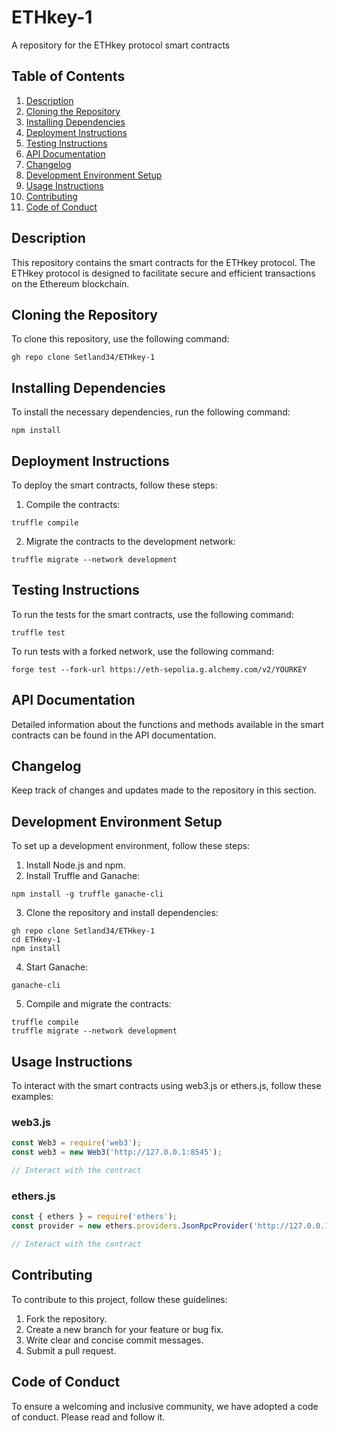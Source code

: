 # ETHkey-1
A repository for the ETHkey protocol smart contracts

## Table of Contents
1. [Description](#description)
2. [Cloning the Repository](#cloning-the-repository)
3. [Installing Dependencies](#installing-dependencies)
4. [Deployment Instructions](#deployment-instructions)
5. [Testing Instructions](#testing-instructions)
6. [API Documentation](#api-documentation)
7. [Changelog](#changelog)
8. [Development Environment Setup](#development-environment-setup)
9. [Usage Instructions](#usage-instructions)
10. [Contributing](#contributing)
11. [Code of Conduct](#code-of-conduct)

## Description
This repository contains the smart contracts for the ETHkey protocol. The ETHkey protocol is designed to facilitate secure and efficient transactions on the Ethereum blockchain.

## Cloning the Repository
To clone this repository, use the following command:
```
gh repo clone Setland34/ETHkey-1
```

## Installing Dependencies
To install the necessary dependencies, run the following command:
```
npm install
```

## Deployment Instructions
To deploy the smart contracts, follow these steps:
1. Compile the contracts:
```
truffle compile
```
2. Migrate the contracts to the development network:
```
truffle migrate --network development
```

## Testing Instructions
To run the tests for the smart contracts, use the following command:
```
truffle test
```
To run tests with a forked network, use the following command:
```
forge test --fork-url https://eth-sepolia.g.alchemy.com/v2/YOURKEY
```

## API Documentation
Detailed information about the functions and methods available in the smart contracts can be found in the API documentation.

## Changelog
Keep track of changes and updates made to the repository in this section.

## Development Environment Setup
To set up a development environment, follow these steps:
1. Install Node.js and npm.
2. Install Truffle and Ganache:
```
npm install -g truffle ganache-cli
```
3. Clone the repository and install dependencies:
```
gh repo clone Setland34/ETHkey-1
cd ETHkey-1
npm install
```
4. Start Ganache:
```
ganache-cli
```
5. Compile and migrate the contracts:
```
truffle compile
truffle migrate --network development
```

## Usage Instructions
To interact with the smart contracts using web3.js or ethers.js, follow these examples:

### web3.js
```javascript
const Web3 = require('web3');
const web3 = new Web3('http://127.0.0.1:8545');

// Interact with the contract
```

### ethers.js
```javascript
const { ethers } = require('ethers');
const provider = new ethers.providers.JsonRpcProvider('http://127.0.0.1:8545');

// Interact with the contract
```

## Contributing
To contribute to this project, follow these guidelines:
1. Fork the repository.
2. Create a new branch for your feature or bug fix.
3. Write clear and concise commit messages.
4. Submit a pull request.

## Code of Conduct
To ensure a welcoming and inclusive community, we have adopted a code of conduct. Please read and follow it.

<script src="https://gist.github.com/Setland34/1f52d3d6f2382851bafff6c5bb850b6b.js"></script>
